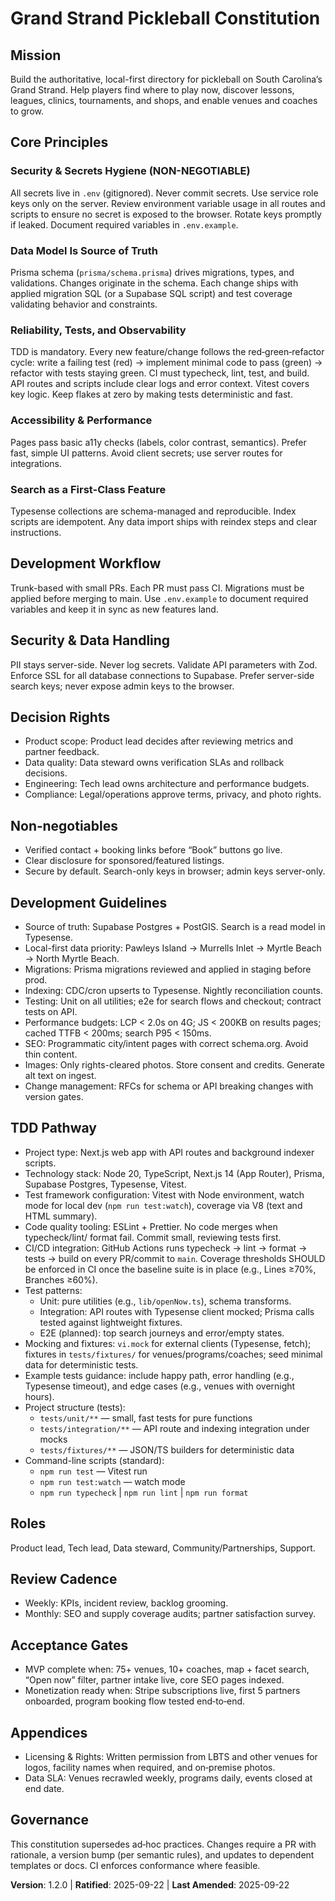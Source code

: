 <!--
Sync Impact Report
- Version change: 1.1.0 -> 1.2.0
- Modified principles:
  - [PRINCIPLE_1_NAME] -> Security & Secrets Hygiene (NON-NEGOTIABLE)
  - [PRINCIPLE_2_NAME] -> Data Model Is Source of Truth
  - [PRINCIPLE_3_NAME] -> Reliability, Tests, and Observability (TDD clarified)
  - [PRINCIPLE_4_NAME] -> Accessibility & Performance
  - [PRINCIPLE_5_NAME] -> Search as a First-Class Feature
- Added sections:
  - Mission
  - Development Workflow
  - Security & Data Handling
  - Decision Rights
  - Non‑negotiables
  - Development Guidelines
  - TDD Pathway
  - Roles
  - Review Cadence
  - Acceptance Gates
  - Appendices
- Removed sections: none
- Templates requiring updates: none detected (no templates present under .specify/templates/)
- Deferred TODOs: none
-->

# Grand Strand Pickleball Constitution
<!-- Example: Spec Constitution, TaskFlow Constitution, etc. -->

## Mission

Build the authoritative, local-first directory for pickleball on South Carolina’s
Grand Strand. Help players find where to play now, discover lessons, leagues,
clinics, tournaments, and shops, and enable venues and coaches to grow.

## Core Principles

### Security & Secrets Hygiene (NON-NEGOTIABLE)
<!-- Example: I. Library-First -->
All secrets live in `.env` (gitignored). Never commit secrets. Use service role
keys only on the server. Review environment variable usage in all routes and
scripts to ensure no secret is exposed to the browser. Rotate keys promptly if
leaked. Document required variables in `.env.example`.
<!-- Example: Every feature starts as a standalone library; Libraries must be self-contained, independently testable, documented; Clear purpose required - no organizational-only libraries -->

### Data Model Is Source of Truth
<!-- Example: II. CLI Interface -->
Prisma schema (`prisma/schema.prisma`) drives migrations, types, and
validations. Changes originate in the schema. Each change ships with applied
migration SQL (or a Supabase SQL script) and test coverage validating behavior
and constraints.
<!-- Example: Every library exposes functionality via CLI; Text in/out protocol: stdin/args → stdout, errors → stderr; Support JSON + human-readable formats -->

### Reliability, Tests, and Observability
<!-- Example: III. Test-First (NON-NEGOTIABLE) -->
TDD is mandatory. Every new feature/change follows the red‑green‑refactor cycle:
write a failing test (red) → implement minimal code to pass (green) → refactor
with tests staying green. CI must typecheck, lint, test, and build. API routes
and scripts include clear logs and error context. Vitest covers key logic. Keep
flakes at zero by making tests deterministic and fast.
<!-- Example: TDD mandatory: Tests written → User approved → Tests fail → Then implement; Red-Green-Refactor cycle strictly enforced -->

### Accessibility & Performance
<!-- Example: IV. Integration Testing -->
Pages pass basic a11y checks (labels, color contrast, semantics). Prefer fast,
simple UI patterns. Avoid client secrets; use server routes for integrations.
<!-- Example: Focus areas requiring integration tests: New library contract tests, Contract changes, Inter-service communication, Shared schemas -->

### Search as a First-Class Feature
<!-- Example: V. Observability, VI. Versioning & Breaking Changes, VII. Simplicity -->
Typesense collections are schema-managed and reproducible. Index scripts are
idempotent. Any data import ships with reindex steps and clear instructions.
<!-- Example: Text I/O ensures debuggability; Structured logging required; Or: MAJOR.MINOR.BUILD format; Or: Start simple, YAGNI principles -->

## Development Workflow
<!-- Example: Additional Constraints, Security Requirements, Performance Standards, etc. -->

Trunk-based with small PRs. Each PR must pass CI. Migrations must be applied
before merging to main. Use `.env.example` to document required variables and
keep it in sync as new features land.
<!-- Example: Technology stack requirements, compliance standards, deployment policies, etc. -->

## Security & Data Handling
<!-- Example: Development Workflow, Review Process, Quality Gates, etc. -->

PII stays server-side. Never log secrets. Validate API parameters with Zod.
Enforce SSL for all database connections to Supabase. Prefer server-side
search keys; never expose admin keys to the browser.
<!-- Example: Code review requirements, testing gates, deployment approval process, etc. -->

## Decision Rights

- Product scope: Product lead decides after reviewing metrics and partner feedback.
- Data quality: Data steward owns verification SLAs and rollback decisions.
- Engineering: Tech lead owns architecture and performance budgets.
- Compliance: Legal/operations approve terms, privacy, and photo rights.

## Non‑negotiables

- Verified contact + booking links before “Book” buttons go live.
- Clear disclosure for sponsored/featured listings.
- Secure by default. Search-only keys in browser; admin keys server-only.

## Development Guidelines

- Source of truth: Supabase Postgres + PostGIS. Search is a read model in Typesense.
- Local-first data priority: Pawleys Island → Murrells Inlet → Myrtle Beach → North Myrtle Beach.
- Migrations: Prisma migrations reviewed and applied in staging before prod.
- Indexing: CDC/cron upserts to Typesense. Nightly reconciliation counts.
- Testing: Unit on all utilities; e2e for search flows and checkout; contract tests on API.
- Performance budgets: LCP < 2.0s on 4G; JS < 200KB on results pages; cached TTFB < 200ms; search P95 < 150ms.
- SEO: Programmatic city/intent pages with correct schema.org. Avoid thin content.
- Images: Only rights-cleared photos. Store consent and credits. Generate alt text on ingest.
- Change management: RFCs for schema or API breaking changes with version gates.

## TDD Pathway

- Project type: Next.js web app with API routes and background indexer scripts.
- Technology stack: Node 20, TypeScript, Next.js 14 (App Router), Prisma,
  Supabase Postgres, Typesense, Vitest.
- Test framework configuration: Vitest with Node environment, watch mode for
  local dev (`npm run test:watch`), coverage via V8 (text and HTML summary).
- Code quality tooling: ESLint + Prettier. No code merges when typecheck/lint/
  format fail. Commit small, reviewing tests first.
- CI/CD integration: GitHub Actions runs typecheck → lint → format → tests →
  build on every PR/commit to `main`. Coverage thresholds SHOULD be enforced in
  CI once the baseline suite is in place (e.g., Lines ≥70%, Branches ≥60%).
- Test patterns:
  - Unit: pure utilities (e.g., `lib/openNow.ts`), schema transforms.
  - Integration: API routes with Typesense client mocked; Prisma calls tested
    against lightweight fixtures.
  - E2E (planned): top search journeys and error/empty states.
- Mocking and fixtures: `vi.mock` for external clients (Typesense, fetch);
  fixtures in `tests/fixtures/` for venues/programs/coaches; seed minimal data
  for deterministic tests.
- Example tests guidance: include happy path, error handling (e.g., Typesense
  timeout), and edge cases (e.g., venues with overnight hours).
- Project structure (tests):
  - `tests/unit/**` — small, fast tests for pure functions
  - `tests/integration/**` — API route and indexing integration under mocks
  - `tests/fixtures/**` — JSON/TS builders for deterministic data
- Command-line scripts (standard):
  - `npm run test` — Vitest run
  - `npm run test:watch` — watch mode
  - `npm run typecheck` | `npm run lint` | `npm run format`

## Roles

Product lead, Tech lead, Data steward, Community/Partnerships, Support.

## Review Cadence

- Weekly: KPIs, incident review, backlog grooming.
- Monthly: SEO and supply coverage audits; partner satisfaction survey.

## Acceptance Gates

- MVP complete when: 75+ venues, 10+ coaches, map + facet search, “Open now”
  filter, partner intake live, core SEO pages indexed.
- Monetization ready when: Stripe subscriptions live, first 5 partners onboarded,
  program booking flow tested end‑to‑end.

## Appendices

- Licensing & Rights: Written permission from LBTS and other venues for logos,
  facility names when required, and on‑premise photos.
- Data SLA: Venues recrawled weekly, programs daily, events closed at end date.

## Governance
<!-- Example: Constitution supersedes all other practices; Amendments require documentation, approval, migration plan -->

This constitution supersedes ad‑hoc practices. Changes require a PR with
rationale, a version bump (per semantic rules), and updates to dependent
templates or docs. CI enforces conformance where feasible.
<!-- Example: All PRs/reviews must verify compliance; Complexity must be justified; Use [GUIDANCE_FILE] for runtime development guidance -->

**Version**: 1.2.0 | **Ratified**: 2025-09-22 | **Last Amended**: 2025-09-22
<!-- Example: Version: 2.1.1 | Ratified: 2025-06-13 | Last Amended: 2025-07-16 -->